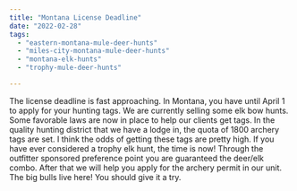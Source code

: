 ```yaml
---
title: "Montana License Deadline"
date: "2022-02-28"
tags: 
  - "eastern-montana-mule-deer-hunts"
  - "miles-city-montana-mule-deer-hunts"
  - "montana-elk-hunts"
  - "trophy-mule-deer-hunts"

---
```


The license deadline is fast approaching. In Montana, you have until April 1 to apply for your hunting tags. We are currently selling some elk bow hunts. Some favorable laws are now in place to help our clients get tags. In the quality hunting district that we have a lodge in, the quota of 1800 archery tags are set. I think the odds of getting these tags are pretty high. If you have ever considered a trophy elk hunt, the time is now! Through the outfitter sponsored preference point you are guaranteed the deer/elk combo. After that we will help you apply for the archery permit in our unit. The big bulls live here! You should give it a try.
